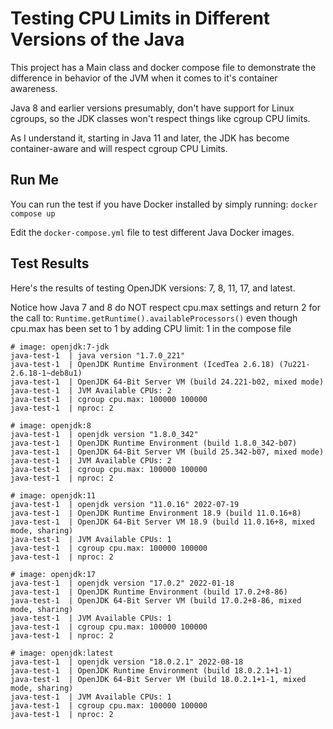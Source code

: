 # Testing CPU Limits in Different Versions of the Java

This project has a Main class and docker compose file to demonstrate the difference in behavior of the JVM when it comes to it's container awareness.

Java 8 and earlier versions presumably, don't have support for Linux cgroups, so the JDK classes won't respect things like cgroup CPU limits.

As I understand it, starting in Java 11 and later, the JDK has become container-aware and will respect cgroup CPU Limits.

## Run Me
You can run the test if you have Docker installed by simply running: `docker compose up`

Edit the `docker-compose.yml` file to test different Java Docker images.

## Test Results

Here's the results of testing OpenJDK versions: 7, 8, 11, 17, and latest.

Notice how Java 7 and 8 do NOT respect cpu.max settings and return 2 for the call to: `Runtime.getRuntime().availableProcessors()` even though cpu.max has been set to 1 by adding CPU limit: 1
in the compose file


```
# image: openjdk:7-jdk
java-test-1  | java version "1.7.0_221"
java-test-1  | OpenJDK Runtime Environment (IcedTea 2.6.18) (7u221-2.6.18-1~deb8u1)
java-test-1  | OpenJDK 64-Bit Server VM (build 24.221-b02, mixed mode)
java-test-1  | JVM Available CPUs: 2
java-test-1  | cgroup cpu.max: 100000 100000
java-test-1  | nproc: 2

# image: openjdk:8
java-test-1  | openjdk version "1.8.0_342"
java-test-1  | OpenJDK Runtime Environment (build 1.8.0_342-b07)
java-test-1  | OpenJDK 64-Bit Server VM (build 25.342-b07, mixed mode)
java-test-1  | JVM Available CPUs: 2
java-test-1  | cgroup cpu.max: 100000 100000
java-test-1  | nproc: 2

# image: openjdk:11
java-test-1  | openjdk version "11.0.16" 2022-07-19
java-test-1  | OpenJDK Runtime Environment 18.9 (build 11.0.16+8)
java-test-1  | OpenJDK 64-Bit Server VM 18.9 (build 11.0.16+8, mixed mode, sharing)
java-test-1  | JVM Available CPUs: 1
java-test-1  | cgroup cpu.max: 100000 100000
java-test-1  | nproc: 2

# image: openjdk:17
java-test-1  | openjdk version "17.0.2" 2022-01-18
java-test-1  | OpenJDK Runtime Environment (build 17.0.2+8-86)
java-test-1  | OpenJDK 64-Bit Server VM (build 17.0.2+8-86, mixed mode, sharing)
java-test-1  | JVM Available CPUs: 1
java-test-1  | cgroup cpu.max: 100000 100000
java-test-1  | nproc: 2

# image: openjdk:latest
java-test-1  | openjdk version "18.0.2.1" 2022-08-18
java-test-1  | OpenJDK Runtime Environment (build 18.0.2.1+1-1)
java-test-1  | OpenJDK 64-Bit Server VM (build 18.0.2.1+1-1, mixed mode, sharing)
java-test-1  | JVM Available CPUs: 1
java-test-1  | cgroup cpu.max: 100000 100000
java-test-1  | nproc: 2

```
